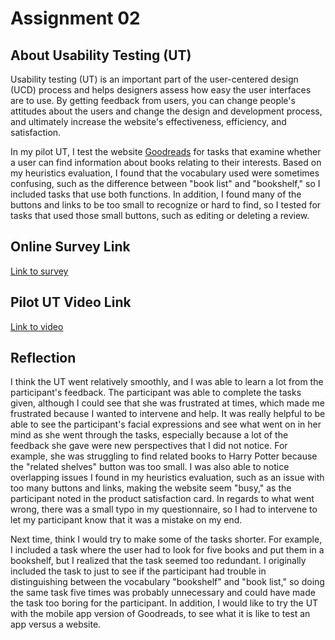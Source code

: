 # Assignment 02

## About Usability Testing (UT)
Usability testing (UT) is an important part of the user-centered design (UCD) process and helps designers assess how easy
the user interfaces are to use. By getting feedback from users, you can change people's attitudes about the users and change
the design and development process, and ultimately increase the website's effectiveness, efficiency, and satisfaction.


In my pilot UT, I test the website [Goodreads](https://www.goodreads.com/) for tasks that examine whether a user can 
find information about books relating to their interests. Based on my heuristics evaluation, I found that the vocabulary
used were sometimes confusing, such as the difference between "book list" and "bookshelf," so I included tasks that use 
both functions. In addition, I found many of the buttons and links to be too small to recognize or hard to find, so I tested 
for tasks that used those small buttons, such as editing or deleting a review.


## Online Survey Link
[Link to survey](https://forms.gle/ZyZDpHBkAD4gE65F9)


## Pilot UT Video Link
[Link to video](https://drive.google.com/file/d/1C7qHPGg3WV9TfRnNBKeCMpazNm7tj5QS/view?usp=sharing)


## Reflection
I think the UT went relatively smoothly, and I was able to learn a lot from the participant's feedback. The participant was able to complete the tasks given, although I could see that she was frustrated at times, which made me frustrated because I wanted to intervene and help. It was really helpful to be able to see the participant's facial expressions and see what went on in her mind as she went through the tasks, especially because a lot of the feedback she gave were new perspectives that I did not notice. For example, she was struggling to find related books to Harry Potter because the "related shelves" button was too small. I was also able to notice overlapping issues I found in my heuristics evaluation, such as an issue with too many buttons and links, making the website seem "busy," as the participant noted in the product satisfaction card. In regards to what went wrong, there was a small typo in my questionnaire, so I had to intervene to let my participant know that it was a mistake on my end. 


Next time, think I would try to make some of the tasks shorter. For example, I included a task where the user had to look for five books and put them in a bookshelf, but I realized that the task seemed too redundant. I originally included the task to just to see if the participant had trouble in distinguishing between the vocabulary "bookshelf" and "book list," so doing the same task five times was probably unnecessary and could have made the task too boring for the participant. In addition, I would like to try the UT with the mobile app version of Goodreads, to see what it is like to test an app versus a website.
